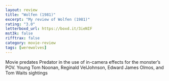 ```yaml
---
layout: review
title: "Wolfen (1981)"
excerpt: "My review of Wolfen (1981)"
rating: "3.0"
letterboxd_url: https://boxd.it/3ieNIF
mst3k: false
rifftrax: false
category: movie-review
tags: [werewolves]
---
```


Movie predates Predator in the use of in-camera effects for the monster’s POV. Young Tom Noonan, Reginald VelJohnson, Edward James Olmos, and Tom Waits sightings
